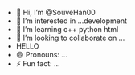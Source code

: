 - 👋 Hi, I’m @SouveHan00
- 👀 I’m interested in ...development 
- 🌱 I’m learning c++ python html
- 💞️ I’m looking to collaborate on ...
- HELLO
- 😄 Pronouns: ...
- ⚡ Fun fact: ...

<!---
SouveHan00/SouveHan00 is a ✨ special ✨ repository because its `README.md` (this file) appears on your GitHub profile.
You can click the Preview link to take a look at your changes.
--->
